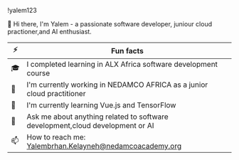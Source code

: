 
!yalem123

👋 Hi there, I'm Yalem - a passionate software developer, juniour cloud practioner,and AI enthusiast.

| :zap: | Fun facts |
| --- | --- |
| :mortar_board: | I completed learning in ALX Africa software development course |
| :office: | I'm currently working in NEDAMCO AFRICA as a junior cloud practitioner |
| :seedling: | I'm currently learning Vue.js and TensorFlow |
| :speech_balloon: | Ask me about anything related to software development,cloud development   or AI |
| :mailbox: | How to reach me:  Yalembrhan.Kelayneh@nedamcoacademy.org|



<!---
yalem123/yalem123 is a ✨ special ✨ repository because its `README.md` (this file) appears on your GitHub profile.
You can click the Preview link to take a look at your changes.
--->

